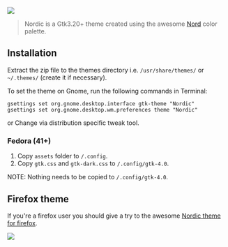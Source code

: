 
![](Art/_banner-github.jpg)

> Nordic is a Gtk3.20+ theme created using the awesome [Nord](https://github.com/arcticicestudio/nord) color palette.

## Installation

Extract the zip file to the themes directory i.e. `/usr/share/themes/` or `~/.themes/` (create it if necessary).

To set the theme on Gnome, run the following commands in Terminal:

```
gsettings set org.gnome.desktop.interface gtk-theme "Nordic"
gsettings set org.gnome.desktop.wm.preferences theme "Nordic"
```
or Change via distribution specific tweak tool.

### Fedora (41+)

1. Copy `assets` folder to `/.config`.
2. Copy `gtk.css` and `gtk-dark.css` to `/.config/gtk-4.0`.

NOTE: Nothing needs to be copied to `/.config/gtk-4.0`.

## Firefox theme

If you're a firefox user you should give a try to the awesome [Nordic theme for firefox](https://github.com/EliverLara/firefox-nordic-theme).

![](Art/firefox-preview.jpg)
